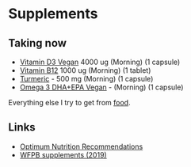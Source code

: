 # Supplements

## Taking now

- [Vitamin D3 Vegan](https://www.vitaminstore.nl/health/voedingssupplement/vitaminen/viridian-vitamine-d3-2000-ie-vegan) 4000 ug (Morning) (1 capsule)
- [Vitamin B12](https://www.bol.com/nl/p/body-fit-vitamine-b12-1000-mcg-per-tablet-60-zuigtabletten/9200000084936727/) 1000 ug (Morning) (1 tablet)
- [Turmeric](https://www.bol.com/nl/p/taka-turmeric-kurkuma-turmeric-zwarte-peper-extract-capsules-biologisch-120-vcaps/9200000095207340) - 500 mg (Morning) (1 capsule)
- [Omega 3 DHA+EPA Vegan](https://www.bol.com/nl/p/testa-omega-3-algenolie-hoogste-concentratie-vegan-omega-3-dha-epa-60-capsules-plantaardig/9200000035570809/) - (Morning) (1 capsule)

Everything else I try to get from [food](foods.md).

## Links

- [Optimum Nutrition Recommendations](https://nutritionfacts.org/2011/09/12/dr-gregers-2011-optimum-nutrition-recommendations/)
- [WFPB supplements (2019)](https://www.reddit.com/r/PlantBasedDiet/comments/ac6w9v/vitamins/)
